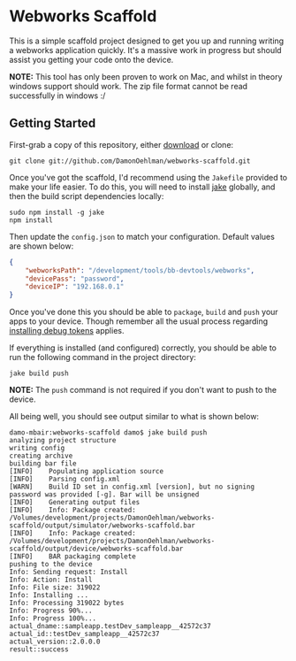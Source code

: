# Webworks Scaffold

This is a simple scaffold project designed to get you up and running writing a webworks application quickly.  It's a massive work in progress but should assist you getting your code onto the device.

__NOTE:__ This tool has only been proven to work on Mac, and whilst in theory windows support should work. The zip file format cannot be read successfully in windows :/

## Getting Started

First-grab a copy of this repository, either [download](https://github.com/DamonOehlman/webworks-scaffold/tarball/master) or clone: 

```
git clone git://github.com/DamonOehlman/webworks-scaffold.git
```

Once you've got the scaffold, I'd recommend using the `Jakefile` provided to make your life easier.  To do this, you will need to install [jake](/mde/jake) globally, and then the build script dependencies locally:

```
sudo npm install -g jake
npm install
```

Then update the `config.json` to match your configuration.  Default values are shown below:

```json
{
    "webworksPath": "/development/tools/bb-devtools/webworks",
    "devicePass": "password",
    "deviceIP": "192.168.0.1"
}
```

Once you've done this you should be able to `package`, `build` and `push` your apps to your device.  Though remember all the usual process regarding [installing debug tokens](https://developer.blackberry.com/html5/documentation/runnning_unsigned_apps_using_a_debug_token_1866987_11.html) applies. 

If everything is installed (and configured) correctly, you should be able to run the following command in the project directory:

```
jake build push
```

__NOTE:__ The `push` command is not required if you don't want to push to the device.

All being well, you should see output similar to what is shown below:

```
damo-mbair:webworks-scaffold damo$ jake build push
analyzing project structure
writing config
creating archive
building bar file
[INFO]    Populating application source
[INFO]    Parsing config.xml
[WARN]    Build ID set in config.xml [version], but no signing password was provided [-g]. Bar will be unsigned
[INFO]    Generating output files
[INFO]    Info: Package created: /Volumes/development/projects/DamonOehlman/webworks-scaffold/output/simulator/webworks-scaffold.bar
[INFO]    Info: Package created: /Volumes/development/projects/DamonOehlman/webworks-scaffold/output/device/webworks-scaffold.bar
[INFO]    BAR packaging complete
pushing to the device
Info: Sending request: Install
Info: Action: Install
Info: File size: 319022
Info: Installing ...
Info: Processing 319022 bytes
Info: Progress 90%...
Info: Progress 100%...
actual_dname::sampleapp.testDev_sampleapp__42572c37
actual_id::testDev_sampleapp__42572c37
actual_version::2.0.0.0
result::success
```